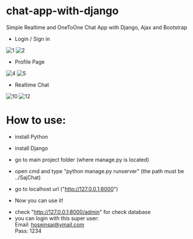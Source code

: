 # chat-app-with-django
Simple Realtime and OneToOne Chat App with Django, Ajax and Bootstrap

* Login / Sign in
  
![1](https://github.com/SHSaj/chat-app-with-django/assets/62213945/57284b54-fa1f-43d8-849b-9e31551e8691)
![2](https://github.com/SHSaj/chat-app-with-django/assets/62213945/e88e7409-acac-4c67-b742-25e9a660bedb)

* Profile Page

![4](https://github.com/SHSaj/chat-app-with-django/assets/62213945/b7d81515-0a9f-443a-8569-520a6c8150f0)
![5](https://github.com/SHSaj/chat-app-with-django/assets/62213945/2f511f72-84e6-42c2-8577-2c3157db00f5)

* Realtime Chat

![10](https://github.com/SHSaj/chat-app-with-django/assets/62213945/00a45598-71c5-4657-8350-f2a1b63e5c26)
![12](https://github.com/SHSaj/chat-app-with-django/assets/62213945/ee38bf5b-0ea2-4569-be1b-e0bc38b375b7)

# How to use:
- install Python

- install Django

- go to main project folder (where manage.py is located)

- open cmd and type "python manage.py runserver" (the path must be ../SajChat)

- go to localhost url ("http://127.0.0.1:8000")

- Now you can use it!

* check "http://127.0.0.1:8000/admin" for check database
* you can login with this super user:  
    Email: hoseinsaj@ymail.com  
    Pass: 1234

